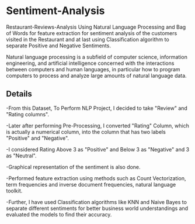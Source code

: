 # Sentiment-Analysis

Restaurant-Reviews-Analysis
Using Natural Language Processing and Bag of Words for feature extraction for sentiment analysis of the customers visited in the Restaurant and at last using Classification algorithm to separate Positive and Negative Sentiments.

Natural language processing is a subfield of computer science, information engineering, and artificial intelligence concerned with the interactions between computers and human languages, in particular how to program computers to process and analyze large amounts of natural language data.

## Details
-From this Dataset, To Perform NLP Project, I decided to take "Review" and "Rating columns".

-Later after performing Pre-Processing, I converted "Rating" Column, which is actually a numerical column, into the column that has two labels "Positive" and "Negative".

-I considered Rating Above 3 as "Positive" and Below 3 as "Negative" and 3 as "Neutral".

-Graphical representation of the sentiment is also done.

-Performed  feature extraction using methods such as Count Vectorization, term frequencies and inverse document frequencies, natural language toolkit.

-Further, I have used Classification algorithms like KNN and Naive Bayes to separate different sentiments for better business world understandings and evaluated the models to find their accuracy.

